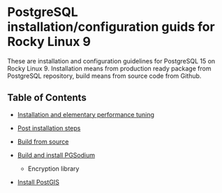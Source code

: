 # PostgreSQL installation/configuration guids for Rocky Linux 9

These are installation and configuration guidelines for PostgreSQL 15 on Rocky Linux 9.
Installation means from production ready package from PostgreSQL repository, build means from source code from Github.

## Table of Contents

- [Installation and elementary performance tuning](./install-postgres.md)
- [Post installation steps](./post-installation.md)
- [Build from source](./build-postgres.md)
    
- [Build and install PGSodium](./build-pgsodium.md)
  - Encryption library
- [Install PostGIS](./install-postgis.md)